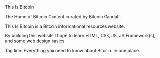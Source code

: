 This Is Bitcoin

The Home of Bitcoin Content curated by Bitcoin Gandalf.

This Is Bitcoin is a Bitcoin informational resources website. 

By building this website I hope to learn HTML, CSS, JS, JS Framework(s), and some web design basics.

Tag line: Everything you need to know about Bitcoin. In one place.